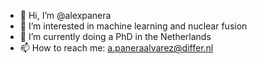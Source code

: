 - 👋 Hi, I’m @alexpanera
- 👀 I’m interested in machine learning and nuclear fusion
- 🌱 I’m currently doing a PhD in the Netherlands
- 📫 How to reach me: a.paneraalvarez@differ.nl

